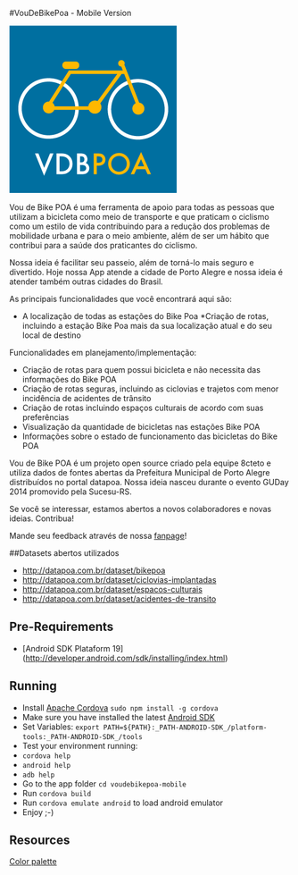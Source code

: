 #VouDeBikePoa - Mobile Version 

![Vou de Bike POA](https://raw.githubusercontent.com/8cteto/voudebikepoa/master/assets/images/logo2.png)

Vou de Bike POA é uma ferramenta de apoio para todas as pessoas que utilizam a bicicleta como meio de transporte e que praticam o ciclismo como um estilo de vida contribuindo para a redução dos problemas de mobilidade urbana e para o meio ambiente, além de ser um hábito que contribui para a saúde dos praticantes do ciclismo.

Nossa ideia é facilitar seu passeio, além de torná-lo mais seguro e divertido. Hoje nossa App atende a cidade de Porto Alegre e nossa ideia é atender também outras cidades do Brasil.

As principais funcionalidades que você encontrará aqui são:

* A localização de todas as estações do Bike Poa
*Criação de rotas, incluindo a estação Bike Poa mais da sua localização atual e do seu local de destino

Funcionalidades em planejamento/implementação:

* Criação de rotas para quem possui bicicleta e não necessita das informações do Bike POA
* Criação de rotas seguras, incluindo as ciclovias e trajetos com menor incidência de acidentes de trânsito
* Criação de rotas incluindo espaços culturais de acordo com suas preferências
* Visualização da quantidade de bicicletas nas estações Bike POA
* Informações sobre o estado de funcionamento das bicicletas do Bike POA

Vou de Bike POA é um projeto open source criado pela equipe 8cteto e utiliza dados de fontes abertas da Prefeitura Municipal de Porto Alegre distribuídos no portal datapoa. Nossa ideia nasceu durante o evento GUDay 2014 promovido pela Sucesu-RS.

Se você se interessar, estamos abertos a novos colaboradores e novas ideias. Contribua!

Mande seu feedback através de nossa [fanpage](https://www.facebook.com/VouDeBikePOA)!

##Datasets abertos utilizados
* http://datapoa.com.br/dataset/bikepoa
* http://datapoa.com.br/dataset/ciclovias-implantadas
* http://datapoa.com.br/dataset/espacos-culturais
* http://datapoa.com.br/dataset/acidentes-de-transito

## Pre-Requirements
* [Android SDK Plataform 19] (http://developer.android.com/sdk/installing/index.html)

## Running
* Install [Apache Cordova](http://cordova.apache.org/docs/en/3.5.0/guide_cli_index.md.html#The%20Command-Line%20Interface) `sudo npm install -g cordova`
* Make sure you have installed the latest [Android SDK](http://developer.android.com/sdk/installing/index.html)
* Set Variables: `export PATH=${PATH}:_PATH-ANDROID-SDK_/platform-tools:_PATH-ANDROID-SDK_/tools`
* Test your environment running:
* `cordova help`
* `android help`
* `adb help`
* Go to the app folder `cd voudebikepoa-mobile`
* Run `cordova build`
* Run `cordova emulate android` to load android emulator
* Enjoy ;-)

## Resources
[Color palette](http://www.colourlovers.com/palette/155071/Rei_Ayanami)
